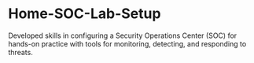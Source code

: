 # Home-SOC-Lab-Setup
Developed skills in configuring a Security Operations Center (SOC) for hands-on practice with tools for monitoring, detecting, and responding to threats.
